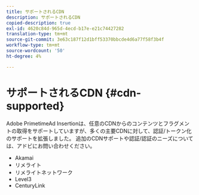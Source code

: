 ```yaml
---
title: サポートされるCDN
description: サポートされるCDN
copied-description: true
exl-id: 4620c84d-965d-4ecd-b17e-e21c74427282
translation-type: tm+mt
source-git-commit: 3e63c187f12d1bff53370bbcde4d6a77f58f3b4f
workflow-type: tm+mt
source-wordcount: '50'
ht-degree: 4%

---
```


# サポートされるCDN {#cdn-supported}

Adobe PrimetimeAd Insertionは、任意のCDNからのコンテンツとフラグメントの取得をサポートしていますが、多くの主要CDNに対して、認証/トークン化のサポートを拡張しました。  追加のCDNサポートや認証/認証のニーズについては、アドビにお問い合わせください。

* Akamai
* リメライト
* リメライトネットワーク
* Level3
* CenturyLink
